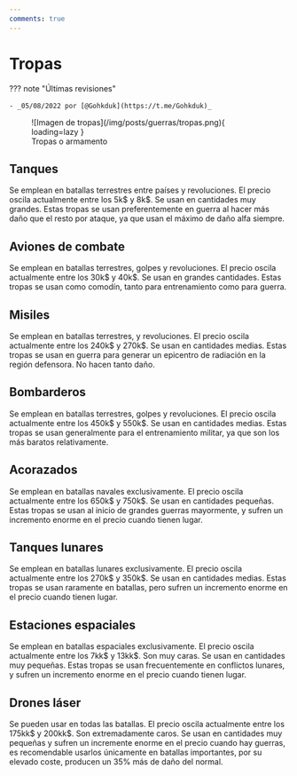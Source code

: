 ```yaml
---
comments: true
---
```


# Tropas

??? note "Últimas revisiones"

    - _05/08/2022 por [@Gohkduk](https://t.me/Gohkduk)_

<figure markdown>
  ![Imagen de tropas](/img/posts/guerras/tropas.png){ loading=lazy }
  <figcaption>Tropas o armamento</figcaption>
</figure>

## Tanques

Se emplean en batallas terrestres entre países y revoluciones. El precio oscila actualmente entre los 5k$ y 8k$. Se usan en cantidades muy grandes. Estas tropas se usan preferentemente en guerra al hacer más daño que el resto por ataque, ya que usan el máximo de daño alfa siempre.

## Aviones de combate

Se emplean en batallas terrestres, golpes y revoluciones. El precio oscila actualmente entre los 30k$ y 40k$. Se usan en grandes cantidades. Estas tropas se usan como comodín, tanto para entrenamiento como para guerra.

## Misiles

Se emplean en batallas terrestres, y revoluciones. El precio oscila actualmente entre los 240k$ y 270k$. Se usan en cantidades medias. Estas tropas se usan en guerra para generar un epicentro de radiación en la región defensora. No hacen tanto daño.

## Bombarderos

Se emplean en batallas terrestres, golpes y revoluciones. El precio oscila actualmente entre los 450k$ y 550k$. Se usan en cantidades medias. Estas tropas se usan generalmente para el entrenamiento militar, ya que son los más baratos relativamente.

## Acorazados

Se emplean en batallas navales exclusivamente. El precio oscila actualmente entre los 650k$ y 750k$. Se usan en cantidades pequeñas. Estas tropas se usan al inicio de grandes guerras mayormente, y sufren un incremento enorme en el precio cuando tienen lugar.

## Tanques lunares

Se emplean en batallas lunares exclusivamente. El precio oscila actualmente entre los 270k$ y 350k$. Se usan en cantidades medias. Estas tropas se usan raramente en batallas, pero sufren un incremento enorme en el precio cuando tienen lugar.

## Estaciones espaciales

Se emplean en batallas espaciales exclusivamente. El precio oscila actualmente entre los 7kk$ y 13kk$. Son muy caras. Se usan en cantidades muy pequeñas. Estas tropas se usan frecuentemente en conflictos lunares, y sufren un incremento enorme en el precio cuando tienen lugar.

## Drones láser

Se pueden usar en todas las batallas. El precio oscila actualmente entre los 175kk$ y 200kk$. Son extremadamente caros. Se usan en cantidades muy pequeñas y sufren un incremente enorme en el precio cuando hay guerras, es recomendable usarlos únicamente en batallas importantes, por su elevado coste, producen un 35% más de daño del normal.
